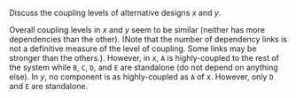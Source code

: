 <panel header="{{ icon_Q_A }} Coupling levels of alternative designs">

Discuss the coupling levels of alternative designs _x_ and _y_.

<box>

<pic eager src="{{baseUrl}}/designFundamentals/coupling/what/images/alternativeDesigns.png" height="180" />
<p/>

</box>

<panel type="seamless" header="{{ icon_A }} Answer" minimized>

Overall coupling levels in _x_ and _y_ seem to be similar (neither has more dependencies than the other). (Note that the number of dependency links is not a definitive measure of the level of coupling. Some links may be stronger than the others.). However, in _x_, `A` is highly-coupled to the rest of the system while `B`, `C`, `D`, and `E` are standalone (do not depend on anything else). In _y_, no component is as highly-coupled as `A` of _x_. However, only `D` and `E` are standalone.

</panel>
</panel>
